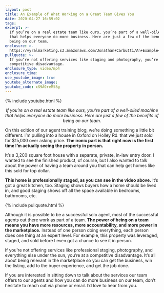 ```yaml
---
layout: post
title: An Example of What Working on a Great Team Gives You
date: 2020-04-27 16:59:02
tags:
excerpt: >-
  If you’re on a real estate team like ours, you’re part of a well-oiled machine
  that helps everyone do more business. Here are just a few of the benefits of
  being on our team.
enclosure: >-
  https://vyralmarketing.s3.amazonaws.com/Jonathan+Carbutti/An+Example+of+What+Working+on+a+Great+Team+Gives+You.mp4
pullquote: >-
  If you’re not offering services like staging and photography, you’re at a
  competitive disadvantage.
enclosure_type: video/mp4
enclosure_time:
use_youtube_image: true
youtube_alternate_image:
youtube_code: cS9A9reM58g
---
```


{% include youtube.html %}&nbsp;

<p style="text-align: center;"><em>If you’re on a real estate team like ours, you’re part of a well-oiled machine that helps everyone do more business. Here are just a few of the benefits of being on our team.</em></p>

On this edition of our agent training blog, we’re doing something a little bit different. I’m pulling into a house in Oxford on Holley Rd. that we just sold for $15,000 over asking price. **The ironic part is that right now is the first time I’m actually seeing the property in person.**

It’s a 3,200 square foot house with a separate, private, in-law entry door. I wanted to see the finished product, of course, but I also wanted to talk about the power of having a team around you that can help get homes like this sold for top dollar.

**This home is professionally staged, as you can see in the video above.** It’s got a great kitchen, too. Staging shows buyers how a home should be lived in, and good staging shows off all the space available in bedrooms, bathrooms, etc.

{% include pullquote.html %}

Although it is possible to be a successful solo agent, most of the successful agents out there work as part of a team. **The power of being on a team means you have more resources, more accountability, and more power in the marketplace.** Instead of one person doing everything, each person does one thing at an expert level. For example, this property was leveraged, staged, and sold before I even got a chance to see it in person.

If you're not offering services like professional staging, photography, and everything else under the sun, you’re at a competitive disadvantage. It’s all about being relevant in the marketplace so you can get the business, win the listing, add to the buyer experience, and get the job done.

If you are interested in sitting down to talk about the services our team offers to our agents and how you can do more business on our team, don’t hesitate to reach out via phone or email. I’d love to hear from you.